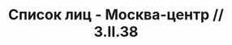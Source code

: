 ---
title: Список лиц - Москва-центр // 3.II.38
description: РГАСПИ, ф.17, оп.171, дело 414, лист 216
images:
- /disk/pictures/v06/17-171-414-216.jpg
- /disk/pictures/v06/17-171-414-217.jpg
---